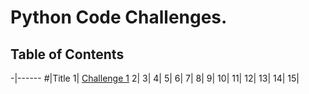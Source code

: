 # Python Code Challenges.

## **Table of Contents**

-|------
#|Title
1| [Challenge 1](challenge_1.md)
2| 
3|
4|
5|
6|
7|
8|
9|
10|
11|
12|
13|
14|
15|
